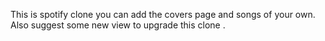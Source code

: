 This is spotify clone you can add the covers page and songs of your own. Also suggest some new view to upgrade this clone .
